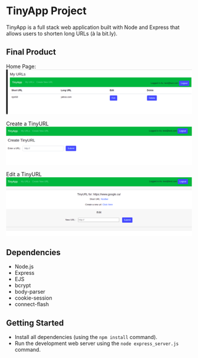 # TinyApp Project

TinyApp is a full stack web application built with Node and Express that allows users to shorten long URLs (à la bit.ly).

## Final Product

Home Page:
![TinyUrls home page](/assets/img/Tinyapp1.png  "urls home page")

Create a TinyURL
![Create TinyUrl](/assets/img/Tinyapp2.png  "create TinyUrl")

Edit a TinyURL
![Edit TinyUrl](/assets/img/Tinyapp3.png  "Edit TinyUrl")


## Dependencies

- Node.js
- Express
- EJS
- bcrypt
- body-parser
- cookie-session
- connect-flash

## Getting Started

- Install all dependencies (using the `npm install` command).
- Run the development web server using the `node express_server.js` command.